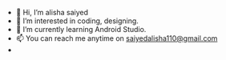 - 👋 Hi, I’m alisha saiyed
- 👀 I’m interested in coding, designing.
- 🌱 I’m currently learning Android Studio.
- 📫 You can reach me anytime on saiyedalisha110@gmail.com
-

<!---
alishasaiyed7/alishasaiyed7 is a ✨ special ✨ repository because its `README.md` (this file) appears on your GitHub profile.
You can click the Preview link to take a look at your changes.
--->
